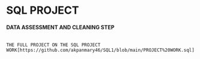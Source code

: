 # SQL PROJECT

#### DATA ASSESSMENT AND CLEANING STEP
````SELECT COUNT(DISTINCT COUNTRY_NAME)AS COUNTRIES_NOT_INVOLVED_IN_DEFORESTATION FROM FOREST WHERE FOREST_AREA_SQKM !=0;

THE FULL PROJECT ON THE SQL PROJECT WORK[https://github.com/akpanmary46/SQL1/blob/main/PROJECT%20WORK.sql]
